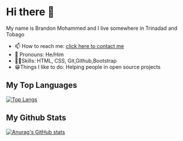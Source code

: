 # Hi there 👋

My name is Brandon Mohammed and I live somewhere in Trinadad and Tobago

- 📫 How to reach me: [click here to contact me](https://brandonbr1.github.io/)
- 👦 Pronouns: He/Him
- 👨‍💻Skills: HTML, CSS, Git,Github,Bootstrap
- 😁Things I like to do: Helping people in open source projects


## My Top Languages

[![Top Langs](https://github-readme-stats.vercel.app/api/top-langs/?username=Brandonbr1)](https://github.com/anuraghazra/github-readme-stats)


## My Github Stats

[![Anurag's GitHub stats](https://github-readme-stats.vercel.app/api?username=Brandonbr1)](https://github.com/anuraghazra/github-readme-stats)
